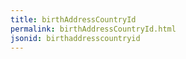 ```yaml
---
title: birthAddressCountryId
permalink: birthAddressCountryId.html
jsonid: birthaddresscountryid
---
```

